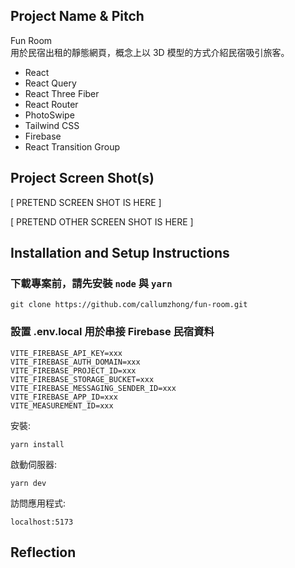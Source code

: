 ## Project Name & Pitch

Fun Room  
用於民宿出租的靜態網頁，概念上以 3D 模型的方式介紹民宿吸引旅客。

- React
- React Query
- React Three Fiber
- React Router
- PhotoSwipe
- Tailwind CSS
- Firebase
- React Transition Group

## Project Screen Shot(s)

[ PRETEND SCREEN SHOT IS HERE ]

[ PRETEND OTHER SCREEN SHOT IS HERE ]

## Installation and Setup Instructions

### 下載專案前，請先安裝 `node` 與 `yarn`

```
git clone https://github.com/callumzhong/fun-room.git
```

### 設置 .env.local 用於串接 Firebase 民宿資料

```
VITE_FIREBASE_API_KEY=xxx
VITE_FIREBASE_AUTH_DOMAIN=xxx
VITE_FIREBASE_PROJECT_ID=xxx
VITE_FIREBASE_STORAGE_BUCKET=xxx
VITE_FIREBASE_MESSAGING_SENDER_ID=xxx
VITE_FIREBASE_APP_ID=xxx
VITE_MEASUREMENT_ID=xxx

```

安裝:

`yarn install`

啟動伺服器:

`yarn dev`

訪問應用程式:

`localhost:5173`

## Reflection
